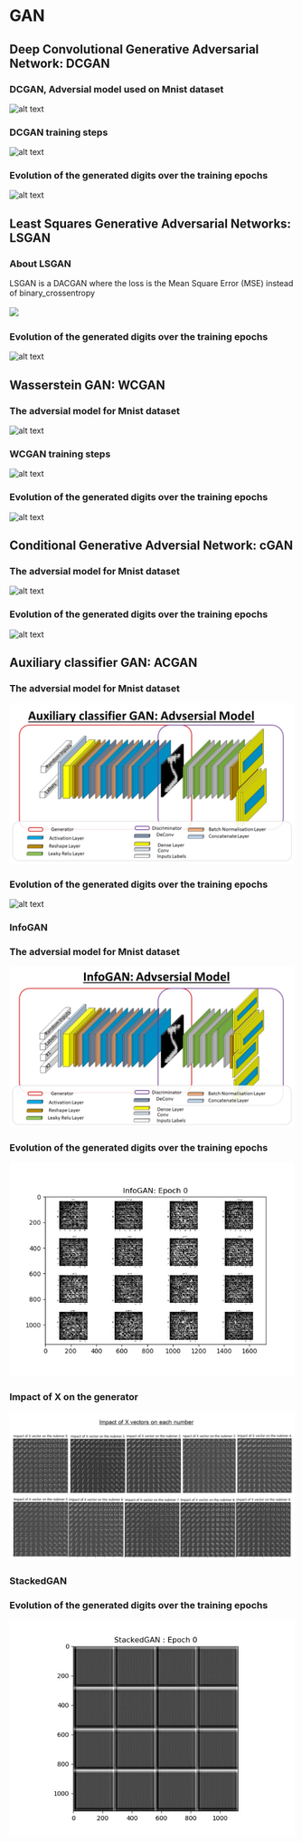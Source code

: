 # GAN



## Deep Convolutional Generative Adversarial Network: DCGAN

### DCGAN, Adversial model used on Mnist dataset
![alt text](https://github.com/nakmuaycoder/Testing-on-minst-MNIST/blob/master/img/GAN/dcgan.jpg)

### DCGAN training steps
![alt text](https://github.com/nakmuaycoder/Testing-on-minst-MNIST/blob/master/img/GAN/dcgan2.jpg)

### Evolution of the generated digits over the training epochs 
![alt text](https://github.com/nakmuaycoder/Testing-on-minst-MNIST/blob/master/img/GAN/dcgan.gif)



## Least Squares Generative Adversarial Networks: LSGAN

### About LSGAN
LSGAN is a DACGAN where the loss is the Mean Square Error (MSE) instead of binary_crossentropy <br>
<br>
 <img src='https://render.githubusercontent.com/render/math?math=$ \displaystyle MSE( x,\hat{x}) = \sum_{i \in \mathcal{I} } ( x_{i} - \hat{x}_{i} )^{2}$'>



### Evolution of the generated digits over the training epochs 
![alt text](https://github.com/nakmuaycoder/Testing-on-minst-MNIST/blob/master/img/GAN/lsgan.gif)



## Wasserstein GAN: WCGAN

### The adversial model for Mnist dataset
![alt text](https://github.com/nakmuaycoder/Testing-on-minst-MNIST/blob/master/img/GAN/wgan2.jpg)

### WCGAN training steps
![alt text](https://github.com/nakmuaycoder/Testing-on-minst-MNIST/blob/master/img/GAN/wgan1.jpg)

### Evolution of the generated digits over the training epochs 
![alt text](https://github.com/nakmuaycoder/Testing-on-minst-MNIST/blob/master/img/GAN/wgan.gif)




## Conditional Generative Adversial Network: cGAN

### The adversial model for Mnist dataset
![alt text](https://github.com/nakmuaycoder/Testing-on-minst-MNIST/blob/master/img/GAN/cgan.jpg)

### Evolution of the generated digits over the training epochs 
![alt text](https://github.com/nakmuaycoder/Testing-on-minst-MNIST/blob/master/img/GAN/cgan.gif)


## Auxiliary classifier GAN: ACGAN

### The adversial model for Mnist dataset
![alt text](https://github.com/nakmuaycoder/Testing-on-minst-MNIST/blob/master/img/GAN/acgan.jpg)


### Evolution of the generated digits over the training epochs 
![alt text](https://github.com/nakmuaycoder/Testing-on-minst-MNIST/blob/master/img/GAN/ACGAN.gif)



### InfoGAN

### The adversial model for Mnist dataset
![alt text](https://github.com/nakmuaycoder/Testing-on-minst-MNIST/blob/master/img/GAN/InfoGAN1.jpg)

### Evolution of the generated digits over the training epochs 
![alt text](https://github.com/nakmuaycoder/Testing-on-minst-MNIST/blob/master/img/GAN/InfoGAN.gif)

### Impact of X on the generator
![alt text](https://github.com/nakmuaycoder/Testing-on-minst-MNIST/blob/master/img/GAN/allDigits.png)



### StackedGAN

### Evolution of the generated digits over the training epochs 
![alt text](https://github.com/nakmuaycoder/Testing-on-minst-MNIST/blob/master/img/GAN/StackedGAN.gif)



